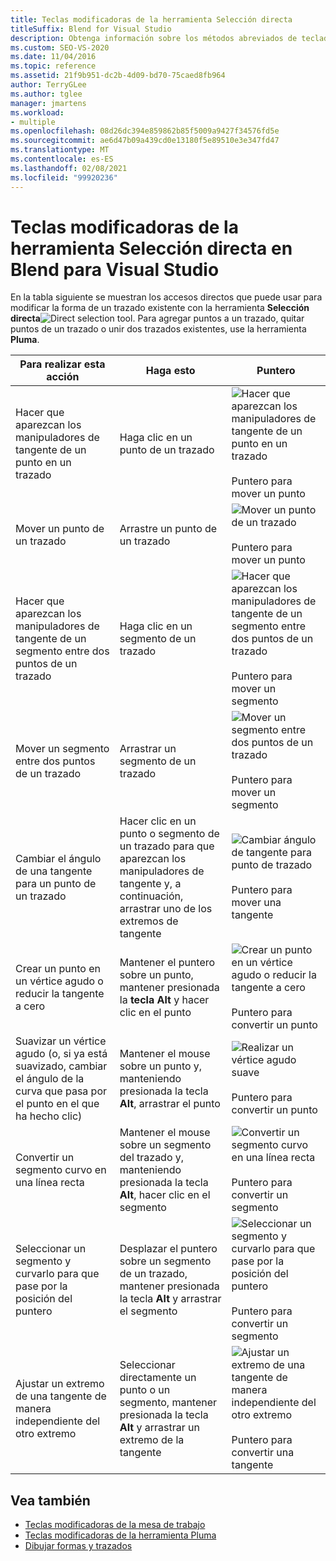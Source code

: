 ```yaml
---
title: Teclas modificadoras de la herramienta Selección directa
titleSuffix: Blend for Visual Studio
description: Obtenga información sobre los métodos abreviados de teclado de la herramienta Selección directa en Blend para Visual Studio que puede usar para modificar la forma de un trazado existente.
ms.custom: SEO-VS-2020
ms.date: 11/04/2016
ms.topic: reference
ms.assetid: 21f9b951-dc2b-4d09-bd70-75caed8fb964
author: TerryGLee
ms.author: tglee
manager: jmartens
ms.workload:
- multiple
ms.openlocfilehash: 08d26dc394e859862b85f5009a9427f34576fd5e
ms.sourcegitcommit: ae6d47b09a439cd0e13180f5e89510e3e347fd47
ms.translationtype: MT
ms.contentlocale: es-ES
ms.lasthandoff: 02/08/2021
ms.locfileid: "99920236"
---
```

# <a name="direct-selection-tool-modifier-keys-in-blend-for-visual-studio"></a>Teclas modificadoras de la herramienta Selección directa en Blend para Visual Studio

En la tabla siguiente se muestran los accesos directos que puede usar para modificar la forma de un trazado existente con la herramienta **Selección directa**![Direct selection tool](../designers/media/6dd6571f-c116-451d-8dd2-1f88b8406362.png). Para agregar puntos a un trazado, quitar puntos de un trazado o unir dos trazados existentes, use la herramienta **Pluma**.

|Para realizar esta acción|Haga esto|Puntero|
| - |-------------|-------------|
|Hacer que aparezcan los manipuladores de tangente de un punto en un trazado|Haga clic en un punto de un trazado|![Hacer que aparezcan los manipuladores de tangente de un punto en un trazado](../designers/media/cfcc5f41-a666-4524-a958-50b9051130ca.png)<br /><br /> Puntero para mover un punto|
|Mover un punto de un trazado|Arrastre un punto de un trazado|![Mover un punto de un trazado](../designers/media/cfcc5f41-a666-4524-a958-50b9051130ca.png)<br /><br /> Puntero para mover un punto|
|Hacer que aparezcan los manipuladores de tangente de un segmento entre dos puntos de un trazado|Haga clic en un segmento de un trazado|![Hacer que aparezcan los manipuladores de tangente de un segmento entre dos puntos de un trazado](../designers/media/2ace930f-98fa-410b-92cf-7a4b88503ee7.png)<br /><br /> Puntero para mover un segmento|
|Mover un segmento entre dos puntos de un trazado|Arrastrar un segmento de un trazado|![Mover un segmento entre dos puntos de un trazado](../designers/media/2ace930f-98fa-410b-92cf-7a4b88503ee7.png)<br /><br /> Puntero para mover un segmento|
|Cambiar el ángulo de una tangente para un punto de un trazado|Hacer clic en un punto o segmento de un trazado para que aparezcan los manipuladores de tangente y, a continuación, arrastrar uno de los extremos de tangente|![Cambiar ángulo de tangente para punto de trazado](../designers/media/beb1a907-1e50-450c-aab3-4d7026f5e426.png)<br /><br /> Puntero para mover una tangente|
|Crear un punto en un vértice agudo o reducir la tangente a cero|Mantener el puntero sobre un punto, mantener presionada la **tecla Alt** y hacer clic en el punto|![Crear un punto en un vértice agudo o reducir la tangente a cero](../designers/media/21197b10-aba4-4a9d-8145-647d0ba8e518.png)<br /><br /> Puntero para convertir un punto|
|Suavizar un vértice agudo (o, si ya está suavizado, cambiar el ángulo de la curva que pasa por el punto en el que ha hecho clic)|Mantener el mouse sobre un punto y, manteniendo presionada la tecla **Alt**, arrastrar el punto|![Realizar un vértice agudo suave](../designers/media/21197b10-aba4-4a9d-8145-647d0ba8e518.png)<br /><br /> Puntero para convertir un punto|
|Convertir un segmento curvo en una línea recta|Mantener el mouse sobre un segmento del trazado y, manteniendo presionada la tecla **Alt**, hacer clic en el segmento|![Convertir un segmento curvo en una línea recta](../designers/media/975a855a-8536-441f-97ed-2f1496e416bf.png)<br /><br /> Puntero para convertir un segmento|
|Seleccionar un segmento y curvarlo para que pase por la posición del puntero|Desplazar el puntero sobre un segmento de un trazado, mantener presionada la tecla **Alt** y arrastrar el segmento|![Seleccionar un segmento y curvarlo para que pase por la posición del puntero](../designers/media/975a855a-8536-441f-97ed-2f1496e416bf.png)<br /><br /> Puntero para convertir un segmento|
|Ajustar un extremo de una tangente de manera independiente del otro extremo|Seleccionar directamente un punto o un segmento, mantener presionada la tecla **Alt** y arrastrar un extremo de la tangente|![Ajustar un extremo de una tangente de manera independiente del otro extremo](../designers/media/923951da-4081-4f8b-bebc-0f1f64d87504.png)<br /><br /> Puntero para convertir una tangente|

## <a name="see-also"></a>Vea también

- [Teclas modificadoras de la mesa de trabajo](../xaml-tools/artboard-modifier-keys-in-blend.md)
- [Teclas modificadoras de la herramienta Pluma](../xaml-tools/pen-tool-modifier-keys-in-blend.md)
- [Dibujar formas y trazados](../xaml-tools/draw-shapes-and-paths.md)
